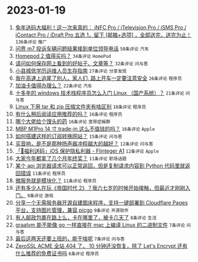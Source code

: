 # 2023-01-19

1. [兔年送码大福利！这一次来真的： iNFC Pro / iTelevision Pro / iSMS Pro / iContact Pro / iDraft Pro 五选 1，留下 [邮箱+选项] ，全部送完，送完为止！](https://www.v2ex.com/t/909811) `136条评论` `推广`
1. [问界 m7 投诉车辆问题结果接到单位领导电话](https://www.v2ex.com/t/909816) `50条评论` `汽车`
1. [Homepod 2 值得买吗？](https://www.v2ex.com/t/909814) `34条评论` `HomePod`
1. [请问如何保存网上看到的好帖子、文章等？](https://www.v2ex.com/t/909823) `32条评论` `问与答`
1. [小县城低学历运维人员生存指南](https://www.v2ex.com/t/909824) `27条评论` `分享发现`
1. [我在高速上追尾了别人，家人们, 路上开车一定要注意安全](https://www.v2ex.com/t/909810) `26条评论` `程序员`
1. [加油卡值得办理么？](https://www.v2ex.com/t/909813) `22条评论` `汽车`
1. [十多年的 windows 技术栈程序员怎么入门 Linux （国产系统）？](https://www.v2ex.com/t/909815) `21条评论` `问与答`
1. [Linux 下用 tar 和 zip 压缩文件夹有啥区别](https://www.v2ex.com/t/909851) `18条评论` `程序员`
1. [有什么稍后阅读应用推荐的吗？](https://www.v2ex.com/t/909825) `16条评论` `程序员`
1. [哪个大佬给个馒头的药](https://www.v2ex.com/t/909822) `16条评论` `宽带症候群`
1. [MBP M1Pro 14 寸 trade-in 这么不值钱的吗？](https://www.v2ex.com/t/909818) `16条评论` `Apple`
1. [如何搭建这样的订阅转换网站？](https://www.v2ex.com/t/909812) `15条评论` `问与答`
1. [买音响，是不是那种扬声器冲程越大的越好？](https://www.v2ex.com/t/909820) `12条评论` `问与答`
1. [「🎉福利送码」iOS 保护隐私利器 - Flinteger A1](https://www.v2ex.com/t/909817) `12条评论` `Apple`
1. [大家今年都拿了几个月年终奖？](https://www.v2ex.com/t/909860) `11条评论` `职场话题`
1. [某个 api 浏览器请求可以正常返回，但是复制请求内容到 Python 代码里就返回错误](https://www.v2ex.com/t/909842) `11条评论` `程序员`
1. [微服务就是模块化？](https://www.v2ex.com/t/909835) `11条评论` `程序员`
1. [还有多少人在玩《帝国时代 2》？我六七岁的时候开始接触，但最近才刚刚入门。](https://www.v2ex.com/t/909847) `9条评论` `游戏`
1. [分享一个无需服务器开源自建图床程序，支持一键部署到 Cloudflare Pages 平台，支持图片管理，兼容 picgo](https://www.v2ex.com/t/909834) `9条评论` `开源软件`
1. [有人邮政包裹在路上么，卡在哪里了，被卡几天了](https://www.v2ex.com/t/909846) `8条评论` `生活`
1. [graalvm 能不能像 go 一样直接在 mac 上编译 Linux 的二进制文件](https://www.v2ex.com/t/909843) `7条评论` `问与答`
1. [最后这两天还要上班的，能干啥呢](https://www.v2ex.com/t/909829) `7条评论` `问与答`
1. [ZeroSSL ACME 全站 404 了， 10 分钟还没恢复，除了 Let's Encrypt 还有什么推荐的免费证书吗](https://www.v2ex.com/t/909857) `6条评论` `程序员`
